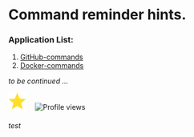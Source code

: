 # Command reminder hints.

### Application List:

1.  [GitHub-commands](./GitHub-commands.txt)
2.  [Docker-commands](./Docker-commands.txt)

_to be continued ..._

<a href='https://stars.github.com/'><img src='https://raw.githubusercontent.com/acervenky/animated-github-badges/master/assets/starbadge.gif' width='35' height='35'></a> 
![Profile views](https://gpvc.arturio.dev/zas-post)


###### test
